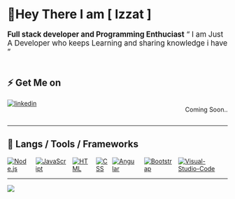 # 👋Hey There I am [ Izzat ]
<div style='font-size:1.2em'>
	<b>Full stack developer and Programming Enthuciast</b>
	&ldquo; I am Just A Developer who keeps Learning and sharing knowledge i have &rdquo;
</div>

<br>

## ⚡ Get Me on

<div align='left' style="display: flex; justify-content: space-between;">
	<a href="https://www.linkedin.com/in/muhammad-izzat-roslan-0542a4115/">
        <img src="https://img.shields.io/badge/LinkedIn-Izzat-blue?style=for-the-badge&logo=linkedin&logoColor=7289DA&logoWidth=30&labelColor=000" alt="linkedin">
	</a>
	<p>
	Coming Soon..
	</p>
</div>
<hr>

## 🔧 Langs / Tools / Frameworks

<div align='left' style="display: flex; justify-content: space-between;">
	<!-- Programming Languages. -->
	<a href='https://nodejs.org/en/'>
		<img src='https://img.shields.io/badge/code-node.js-339933?logo=node.js&logoWidth=30&labelColor=black&style=for-the-badge' alt='Node.js'>
	</a>
	&emsp;
	<a href='https://developer.mozilla.org/en-US/docs/Web/JavaScript'>
		<img src='https://img.shields.io/badge/code-javascript-F7DF1E?logo=javascript&logoWidth=30&labelColor=black&style=for-the-badge' alt='JavaScript'>
	</a>
	&emsp;
	<a href='https://developer.mozilla.org/en-US/docs/Web/HTML'>
		<img src='https://img.shields.io/badge/code-html-E34F26?logo=html5&logoWidth=30&labelColor=black&style=for-the-badge' alt='HTML'>
	</a>
	&emsp;
	<a href='https://developer.mozilla.org/en-US/docs/Web/CSS'>
		<img src='https://img.shields.io/badge/code-css-1572B6?logo=css3&logoWidth=30&labelColor=black&style=for-the-badge&logoColor=1572B6' alt='CSS'>
	</a>
	&ensp;
	<a href='https://www.angular.io/'>
		<img src='https://img.shields.io/badge/code-angular-red?logoWidth=30&labelColor=black&style=for-the-badge&logo=angular' alt='Angular'>
	</a>
	&emsp;
	&emsp;
	<a href='https://getbootstrap.com/'>
		<img src='https://img.shields.io/badge/tools-bootstrap-563D7C?logo=bootstrap&logoWidth=30&labelColor=black&style=for-the-badge' alt='Bootstrap'>
	</a>
	&emsp;
	<a href='https://code.visualstudio.com//'>
		<img src='https://img.shields.io/badge/tool-VSCode-blue?logoWidth=30&labelColor=black&style=for-the-badge&logo=visual-studio-code' alt='Visual-Studio-Code'>
	</a>
	&emsp;
</div>
<hr>
<img src="https://komarev.com/ghpvc/?username=jatkwan&style=flat-square">
